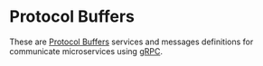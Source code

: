 # Protocol Buffers

These are [Protocol Buffers](https://developers.google.com/protocol-buffers) services and messages definitions for communicate microservices using [gRPC](https://grpc.io/).
